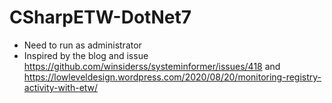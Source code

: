 # CSharpETW-DotNet7

* Need to run as administrator
* Inspired by the blog and issue https://github.com/winsiderss/systeminformer/issues/418 and https://lowleveldesign.wordpress.com/2020/08/20/monitoring-registry-activity-with-etw/
